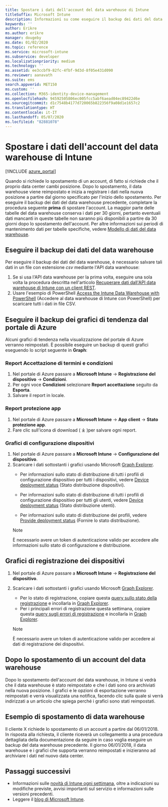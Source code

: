 ```yaml
---
title: Spostare i dati dell'account del data warehouse di Intune
titleSuffix: Microsoft Intune
description: Informazioni su come eseguire il backup dei dati del data warehouse di Intune prima di spostare l'account.
keywords: ''
author: Erikre
ms.author: erikre
manager: dougeby
ms.date: 01/02/2020
ms.topic: reference
ms.service: microsoft-intune
ms.subservice: developer
ms.localizationpriority: medium
ms.technology: ''
ms.assetid: ee3ccbf9-82fc-4fbf-9d3d-8f05e431d090
ms.reviewer: aanavath
ms.suite: ems
search.appverid: MET150
ms.custom: ''
ms.collection: M365-identity-device-management
ms.openlocfilehash: 94592505806ec005fcc5abf6aead04ec89422d6e
ms.sourcegitcommit: d1c7548b4177d720065b822356f9a08d1e1657c2
ms.translationtype: HT
ms.contentlocale: it-IT
ms.lasthandoff: 05/07/2020
ms.locfileid: "82881078"
---
```

# <a name="move-your-intune-data-warehouse-account-data"></a>Spostare i dati dell'account del data warehouse di Intune 

[!INCLUDE [azure_portal](../includes/azure_portal.md)]

Quando si richiede lo spostamento di un account, di fatto si richiede che il proprio data center cambi posizione. Dopo lo spostamento, il data warehouse viene reimpostato e inizia a registrare i dati nella nuova posizione a partire dal giorno specificato per l'inizio dello spostamento. Per eseguire il backup dei dati del data warehouse precedente, completare la procedura seguente **prima** di spostare l'account. La maggior parte delle tabelle del data warehouse conserva i dati per 30 giorni, pertanto eventuali dati mancanti in queste tabelle non saranno più disponibili a partire da 30 giorni dopo lo spostamento dell'account. Per altre informazioni sui periodi di mantenimento dati per tabelle specifiche, vedere [Modello di dati del data warehouse](reports-ref-data-model.md). 

## <a name="back-up-your-data-warehouse-data"></a>Eseguire il backup dei dati del data warehouse 

Per eseguire il backup dei dati del data warehouse, è necessario salvare tali dati in un file con estensione *csv* mediante l'API data warehouse:  

1. Se si usa l'API data warehouse per la prima volta, eseguire una sola volta la procedura descritta nell'articolo [Recuperare dati dall'API data warehouse di Intune con un client REST](reports-proc-data-rest.md).
2. Usare l'esempio di PowerShell [Access the Intune Data Warehouse with PowerShell](https://github.com/Microsoft/Intune-Data-Warehouse/tree/master/Samples/PowerShell) (Accedere al data warehouse di Intune con PowerShell) per scaricare tutti i dati in file CSV. 

## <a name="back-up-your-trend-charts-from-the-azure-portal"></a>Eseguire il backup dei grafici di tendenza dal portale di Azure

Alcuni grafici di tendenza nella visualizzazione del portale di Azure verranno reimpostati. È possibile eseguire un backup di questi grafici eseguendo lo script seguente in **Graph**:   

### <a name="terms--conditions-acceptance-reports"></a>Report Accettazione di termini e condizioni
1. Nel portale di Azure passare a **Microsoft Intune** -> **Registrazione del dispositivo** -> **Condizioni**.
2. Per ogni voce **Condizioni** selezionare **Report accettazione** seguito da **Esporta**.
3. Salvare il report in locale.
 
### <a name="app-protection-reports"></a>Report protezione app  
1. Nel portale di Azure passare a **Microsoft Intune** -> **App client** -> **Stato protezione app**.
2. Fare clic sull'icona di download ( ⤓ )per salvare ogni report.

### <a name="device-configuration-charts"></a>Grafici di configurazione dispositivi 
1. Nel portale di Azure passare a **Microsoft Intune** -> **Configurazione del dispositivo**.
2. Scaricare i dati sottostanti i grafici usando Microsoft [Graph Explorer](https://developer.microsoft.com/graph/graph-explorer). 
    - Per informazioni sullo stato di distribuzione di tutti i profili di configurazione dispositivo per tutti i dispositivi, vedere [Device deployment status](https://graph.microsoft.com/beta/reports/deviceConfigurationDeviceActivity/content) (Stato distribuzione dispositivi).

    - Per informazioni sullo stato di distribuzione di tutti i profili di configurazione dispositivo per tutti gli utenti, vedere [Device deployment status](https://graph.microsoft.com/beta/reports/deviceConfigurationUserActivity/content) (Stato distribuzione utenti).

    - Per informazioni sullo stato di distribuzione dei profili, vedere [Provide deployment status](https://graph.microsoft.com/beta/deviceManagement/deviceConfigurations?$select=id,displayName,lastModifiedDateTime,deviceStatusOverview&$expand=deviceStatusOverview) (Fornire lo stato distribuzione).
  
    > [!NOTE]
    > È necessario avere un token di autenticazione valido per accedere alle informazioni sullo stato di configurazione e distribuzione.

## <a name="device-enrollment-charts"></a>Grafici di registrazione dei dispositivi
1. Nel portale di Azure passare a **Microsoft Intune** -> **Registrazione del dispositivo**.
2. Scaricare i dati sottostanti i grafici usando Microsoft [Graph Explorer](https://developer.microsoft.com/graph/graph-explorer).
    - Per lo stato di registrazione, copiare questa [query sullo stato della registrazione](https://graph.microsoft.com/beta/reports/managedDeviceEnrollmentFailureTrends()/content) e incollarla in [Graph Explorer](https://developer.microsoft.com/graph/graph-explorer).
    - Per i principali errori di registrazione questa settimana, copiare questa [query sugli errori di registrazione](https://graph.microsoft.com/beta/reports/managedDeviceEnrollmentTopFailures(period=null)/content) e incollarla in [Graph Explorer](https://developer.microsoft.com/graph/graph-explorer).

    > [!NOTE]
    > È necessario avere un token di autenticazione valido per accedere ai dati di registrazione dei dispositivi. 

## <a name="after-a-data-warehouse-account-move"></a>Dopo lo spostamento di un account del data warehouse

Dopo lo spostamento dell'account del data warehouse, in Intune si vedrà che il data warehouse è stato reimpostato e che i dati sono ora archiviati nella nuova posizione. I grafici e le opzioni di esportazione verranno reimpostati e verrà visualizzata una notifica, facendo clic sulla quale si verrà indirizzati a un articolo che spiega perché i grafici sono stati reimpostati.  

## <a name="data-warehouse-move-example"></a>Esempio di spostamento di data warehouse 

Il cliente X richiede lo spostamento di un account a partire dal 06/01/2018. In risposta alla richiesta, il cliente riceverà un collegamento a una procedura dettagliata della documentazione da seguire in caso voglia eseguire un backup del data warehouse precedente. Il giorno 06/01/2018, il data warehouse e i grafici che supporta verranno reimpostati e inizieranno ad archiviare i dati nel nuovo data center. 

## <a name="next-steps"></a>Passaggi successivi

- Informazioni sulle [novità di Intune ogni settimana](../fundamentals/whats-new.md), oltre a indicazioni su modifiche previste, avvisi importanti sul servizio e informazioni sulle versioni precedenti.
- Leggere il [blog di Microsoft Intune](https://www.microsoft.com/microsoft-365/blog/microsoft-intune/).
